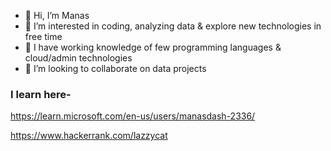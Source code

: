 - 👋 Hi, I’m Manas
- 👀 I’m interested in coding, analyzing data & explore new technologies in free time
- 🌱 I have working knowledge of few programming languages & cloud/admin technologies
- 💞️ I’m looking to collaborate on data projects

<!---
manas1230/manas1230 is a ✨ special ✨ repository because its `README.md` (this file) appears on your GitHub profile.
You can click the Preview link to take a look at your changes.
--->
<h3 align="left">I learn here-</h3>

https://learn.microsoft.com/en-us/users/manasdash-2336/ 

https://www.hackerrank.com/lazzycat
